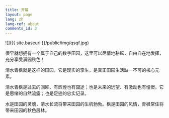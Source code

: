 ```yaml
---
title: 开篇
layout: page
lang: zh
lang-ref: about
comments_id: 3
---
```


![]({{ site.baseurl }}/public/img/qsqf.jpg)

很早就想拥有一个属于自己的数字田园，这里可以尽情地耕耘，自由自在地发挥，充分享受满园秋色！

清水青枫就是这样的田园，它是现实的孪生，是真正田园生活缺一不可的核心元素。

清水青枫是过去的回眸、有辉煌也有囧途；也是未来的远望、有激动也有憧憬。它是思绪的自然流露；也是足迹的忠实记录。

水是田园的灵魂，清水长流将带来田园的生机勃勃。枫是田园的风情，青枫常住将带来田园的秋色层林。



